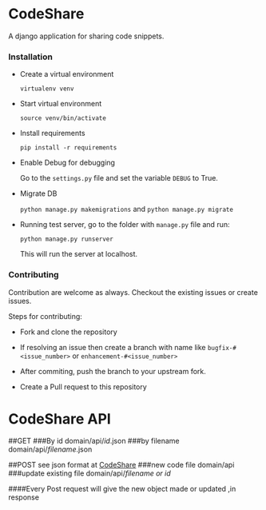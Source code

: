 # CodeShare
A django application for sharing code snippets.


### Installation

- Create a virtual environment

    `virtualenv venv`


- Start virtual environment

    `source venv/bin/activate`


- Install requirements

    `pip install -r requirements`


- Enable Debug for debugging

    Go to the `settings.py` file and set the variable `DEBUG` to True.


- Migrate DB

    `python manage.py makemigrations` and `python manage.py migrate` 


- Running test server, go to the folder with `manage.py` file and run:

    `python manage.py runserver`

    This will run the server at localhost.


### Contributing

Contribution are welcome as always. Checkout the existing issues or create issues.

Steps for contributing:

- Fork and clone the repository

- If resolving an issue then create a branch with name like `bugfix-#<issue_number>` or `enhancement-#<issue_number>`

- After commiting, push the branch to your upstream fork.

- Create a Pull request to this repository


# CodeShare API
##GET
###By id
domain/api/*id*.json
###by filename
domain/api/*filename*.json


##POST
see json format at [CodeShare](http://domain/api.com)
###new code file
domain/api
###update existing file
domain/api/*filename or id*

####Every Post request will give the new object made or updated ,in response
